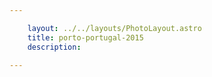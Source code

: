 ```yaml
---

    layout: ../../layouts/PhotoLayout.astro
    title: porto-portugal-2015
    description:

---
```

